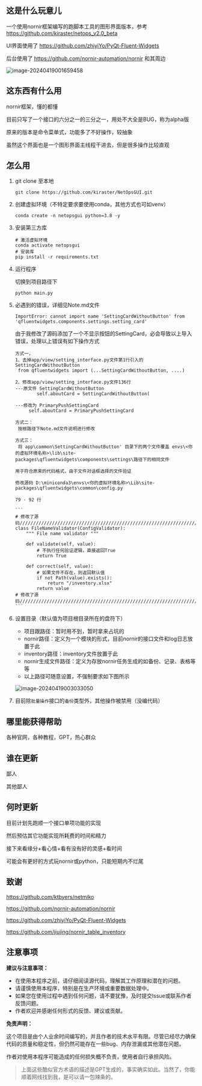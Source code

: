 ## 这是什么玩意儿

一个使用nornir框架编写的跑脚本工具的图形界面版本，参考 https://github.com/kiraster/netops_v2.0_beta

UI界面使用了 https://github.com/zhiyiYo/PyQt-Fluent-Widgets 

后台使用了 https://github.com/nornir-automation/nornir  和其周边

![image-20240419001659458](https://s2.loli.net/2024/04/19/BPQnKmOwRcYp17r.png)

## 这东西有什么用

nornir框架，懂的都懂

目前只写了一个接口的六分之一的三分之一，用处不大全是BUG，称为alpha版

原来的版本是命令菜单式，功能多了不好操作，较抽象

虽然这个界面也是一个图形界面主线程干进去，但是很多操作比较直观

## 怎么用

1. git clone 至本地

   ```
   git clone https://github.com/kiraster/NetOpsGUI.git
   ```

1. 创建虚拟环境（不特定要求要使用conda，其他方式也可如venv）

   ```
   conda create -n netopsgui python=3.8 -y
   ```

2. 安装第三方库

   ```
   # 激活虚拟环境
   conda activate netopsgui
   # 安装库
   pip install -r requirements.txt
   ```

4. 运行程序

   切换到项目路径下

   ```
   python main.py
   ```

5. 必遇到的错误，详细见Note.md文件

   ```
   ImportError: cannot import name 'SettingCardWithoutButton' from 'qfluentwidgets.components.settings.setting_card'
   ```

   由于我修改了源码添加了一个不显示按钮的SettingCard，必会导致以上导入错误，处理以上错误有如下操作方式

   ```
   方式一，
   1、去掉app/view/setting_interface.py文件第1行引入的SettingCardWithoutButton
   	from qfluentwidgets import (...SettingCardWithoutButton, ....)
   	
   2、修改app/view/setting_interface.py文件136行
   ---原文件 SettingCardWithoutButton
           self.aboutCard = SettingCardWithoutButton(
   
   ---修改为 PrimaryPushSettingCard
   		self.aboutCard = PrimaryPushSettingCard
           
   方式二：
   	按根路径下Note.md文件说明进行修改
   	
   方式三：
   	将 app\common\SettingCardWithoutButton' 目录下的两个文件覆盖 envs\<你的虚拟环境名称>\lib\site-packages\qfluentwidgets\components\settings\路径下的相同文件
   ```
   
   ````
   用于符合原来的代码格式，由于文件对话框选择的文件验证
   
   修改源码 D:\miniconda3\envs\<你的虚拟环境名称>\Lib\site-packages\qfluentwidgets\common\config.py
   
   79 - 92 行
   
   ```
   # 修改了源码//////////////////////////////////////////////////////////////////
   class FileNameValidator(ConfigValidator):
       """ File name validator """
   
       def validate(self, value):
           # 不执行任何验证逻辑，直接返回True
           return True
   
       def correct(self, value):
           # 如果文件不存在，则返回默认值
           if not Path(value).exists():
               return "/inventory.xlsx"
           return value
   # 修改了源码//////////////////////////////////////////////////////////////////
   ```
   ````
   
6. 设置目录（默认值为项目根目录所在的盘符下）

   - 项目跟路径：暂时用不到，暂时拿来占坑的
   - nornir路径：定义为一个模块的形式，目前nornir的接口文件和log日志放置于此
   - inventory路径：inventory文件放置于此
   - nornir生成文件路径：定义为存放nornir任务生成的如备份、记录、表格等等
   - 以上路径可随意设置，不强制要求如下图所示

   ![image-20240419003033050](https://s2.loli.net/2024/04/19/Lo4vFlPcyYJ1RwD.png)

5. 目前除`批量操作`接口的`备份`类型外，其他操作被禁用（没编代码）

## 哪里能获得帮助

各种官网，各种教程，GPT，热心群众

## 谁在更新

鄙人

其他鄙人

## 何时更新

目前计划先跑顺一个接口单项功能的实现

然后预估其它功能实现所耗费的时间和精力

接下来看缘分+看心情+看有没有好的灵感+看时间

可能会有更好的方式玩nornir或python，只能短期内不烂尾

## 致谢

https://github.com/ktbyers/netmiko

https://github.com/nornir-automation/nornir

https://github.com/zhiyiYo/PyQt-Fluent-Widgets

https://github.com/jiujing/nornir_table_inventory

## 注意事项

**建议与注意事项：**

- 在使用本程序之前，请仔细阅读源代码，理解其工作原理和潜在的问题。
- 请谨慎使用本程序，特别是在生产环境或重要数据处理中。
- 如果您在使用过程中遇到任何问题，请不要犹豫，及时提交Issue或联系作者反馈问题。
- 作者欢迎并感谢任何形式的反馈、建议或贡献。

**免责声明：**

这个项目是由个人业余时间编写的，并且作者的技术水平有限。尽管已经尽力确保代码的质量和稳定性，但仍然可能存在一些bug、内存泄漏或其他潜在问题。

作者对使用本程序可能造成的任何损失概不负责，使用者自行承担风险。

> 上面这些酷似官方术语的描述是GPT生成的，事实确实如此。当然了，你能顺着网线找到我，是可以请一包辣条的。
